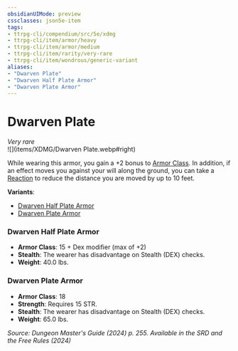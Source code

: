 ```yaml
---
obsidianUIMode: preview
cssclasses: json5e-item
tags:
- ttrpg-cli/compendium/src/5e/xdmg
- ttrpg-cli/item/armor/heavy
- ttrpg-cli/item/armor/medium
- ttrpg-cli/item/rarity/very-rare
- ttrpg-cli/item/wondrous/generic-variant
aliases: 
- "Dwarven Plate"
- "Dwarven Half Plate Armor"
- "Dwarven Plate Armor"
---
```

# Dwarven Plate
*Very rare*  
![](items/XDMG/Dwarven Plate.webp#right)


While wearing this armor, you gain a +2 bonus to [Armor Class](/3-Mechanics/CLI/variant-rules/armor-class-xphb.md). In addition, if an effect moves you against your will along the ground, you can take a [Reaction](/3-Mechanics/CLI/variant-rules/reaction-xphb.md) to reduce the distance you are moved by up to 10 feet.

**Variants**:
- [Dwarven Half Plate Armor](#Dwarven%20Half%20Plate%20Armor)
- [Dwarven Plate Armor](#Dwarven%20Plate%20Armor)

### Dwarven Half Plate Armor

- **Armor Class**: 15 + Dex modifier (max of +2)
- **Stealth**: The wearer has disadvantage on Stealth (DEX) checks.
- **Weight**: 40.0 lbs.

### Dwarven Plate Armor

- **Armor Class**: 18
- **Strength**: Requires 15 STR.
- **Stealth**: The wearer has disadvantage on Stealth (DEX) checks.
- **Weight**: 65.0 lbs.


*Source: Dungeon Master's Guide (2024) p. 255. Available in the <span title='Systems Reference Document (5.2)'>SRD</span> and the Free Rules (2024)*